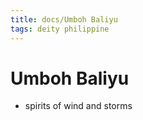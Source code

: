 ```yaml
---
title: docs/Umboh Baliyu
tags: deity philippine
---
```


# Umboh Baliyu
- spirits of wind and storms